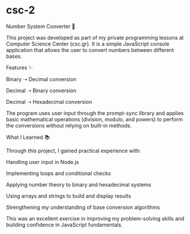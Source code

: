 # csc-2


Number System Converter 🔢

This project was developed as part of my private programming lessons at Computer Science Center (csc.gr).
It is a simple JavaScript console application that allows the user to convert numbers between different bases.

Features ✨

Binary ➝ Decimal conversion

Decimal ➝ Binary conversion

Decimal ➝ Hexadecimal conversion

The program uses user input through the prompt-sync library and applies basic mathematical operations (division, modulo, and powers) to perform the conversions without relying on built-in methods.

What I Learned 📚

Through this project, I gained practical experience with:

Handling user input in Node.js

Implementing loops and conditional checks

Applying number theory to binary and hexadecimal systems

Using arrays and strings to build and display results

Strengthening my understanding of base conversion algorithms

This was an excellent exercise in improving my problem-solving skills and building confidence in JavaScript fundamentals.
